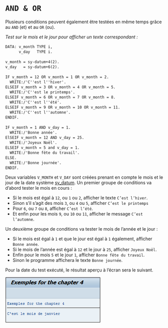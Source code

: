 # **`AND & OR`**

Plusieurs conditions peuvent également être testées en même temps grâce au `AND` (et) et au `OR` (ou).

_Test sur le mois et le jour pour afficher un texte correspondant :_

```JS
DATA: v_month TYPE i,
      v_day   TYPE i.

v_month = sy-datum+4(2).
v_day   = sy-datum+6(2).

IF v_month = 12 OR v_month = 1 OR v_month = 2.
  WRITE:/'C''est l''hiver'.
ELSEIF v_month = 3 OR v_month = 4 OR v_month = 5.
  WRITE:/'C''est le printemps'.
ELSEIF v_month = 6 OR v_month = 7 OR v_month = 8.
  WRITE:/'C''est l''été'.
ELSEIF v_month = 9 OR v_month = 10 OR v_month = 11.
  WRITE:/'C''est l''automne'.
ENDIF.

IF v_month = 1 AND v_day = 1.
  WRITE:/'Bonne année'.
ElSEIF v_month = 12 AND v_day = 25.
  WRITE:/'Joyeux Noël'.
ELSEIF v_month = 5 and v_day = 1.
  WRITE:/'Bonne fête du travail'.
ELSE.
  WRITE:/'Bonne journée'.
ENDIF.
```

Deux variables `V_MONTH` et `V_DAY` sont créées prenant en compte le mois et le jour de la date système [sy_datum](../99_Help/02_SY-SYSTEM.md). Un premier groupe de conditions va d’abord tester le mois en cours :

- Si le mois est égal à `12`, ou `1` ou `2`, afficher le texte `C’est l’hiver`.
- Sinon s’il s’agit des mois `3`, ou `4` ou `5`, afficher `C’est le printemps`
- Pour `6`, ou `7` ou `8`, afficher `C’est l’été`.
- Et enfin pour les mois `9`, ou `10` ou `11`, afficher le message `C’est l’automne`.

Un deuxième groupe de conditions va tester le mois de l’année et le jour :

- Si le mois est égal à `1` et que le jour est égal à `1` également, afficher `Bonne année`.
- Si le mois de l’année est égal à `12` et le jour à `25`, afficher `Joyeux Noël`.
- Enfin pour le mois `5` et le jour `1`, afficher `Bonne fête du travail`.
- Sinon le programme affichera le texte `Bonne journée`.

Pour la date du test exécuté, le résultat aperçu à l’écran sera le suivant.

![](../99%20-%20Ressources/02_Conditions%20-%2002%20-%2001.png)
